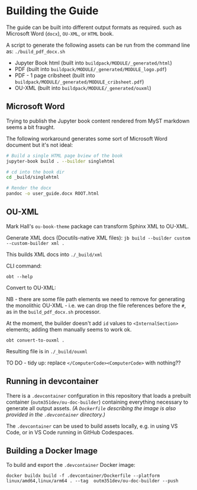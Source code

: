 # Building the Guide

The guide can be built into different output formats as required. such as Microsoft Word (`docx`), `OU-XML`, or `HTML` book.

A script to generate the following assets can be run from the command line as: `./build_pdf_docx.sh`

- Jupyter Book html (built into `buildpack/MODULE/_generated/html`)
- PDF (built into `buildpack/MODULE/_generated/MODULE_logo.pdf`)
- PDF - 1 page cribsheet (built into `buildpack/MODULE/_generated/MODULE_cribsheet.pdf`)
- OU-XML (built into `buildpack/MODULE/_generated/ouxml`)

## Microsoft Word

Trying to publish the Jupyter book content rendered from MyST markdown seems a bit fraught.

The following workaround generates some sort of Microsoft Word document but it's not ideal:

```bash
# Build a single HTML page bview of the book
jupyter-book build . --builder singlehtml 

# cd into the book dir
cd _build/singlehtml

# Render the docx
pandoc -o user_guide.docx ROOT.html

```

## OU-XML

Mark Hall's `ou-book-theme` package can transform Sphinx XML to OU-XML.

Generate XML docs (Docutils-native XML files): `jb build --builder custom --custom-builder xml .`

This builds XML docs into `./_build/xml`

CLI command:

`obt --help`

Convert to OU-XML:

NB - there are some file path elements we need to remove for generating the monolithic OU-XML - i.e. we can drop the file references before the `#`, as in the `build_pdf_docx.sh` processor.

At the moment, the builder doesn't add `id` values to `<InternalSection>` elements; adding them manually seems to work ok.

`obt convert-to-ouxml .`

Resulting file is in `./_build/ouxml`

TO DO - tidy up: replace `</ComputerCode><ComputerCode>` with nothing??

## Running in devcontainer

There is a `.devcontainer` confguration in this repository that loads a prebuilt container (`outm351dev/ou-doc-builder`) containing everything necessary to generate all output assets. *(A `Dockerfile` describing the image is also provided in the `.devcontainer` directory.)*

The `.devcontainer` can be used to build assets locally, e.g. in using VS Code, or in VS Code running in GitHub Codespaces.

## Building a Docker Image

To build and export the `.devcontainer` Docker image:

`docker buildx build -f .devcontainer/Dockerfile --platform linux/amd64,linux/arm64 . --tag  outm351dev/ou-doc-builder --push`
